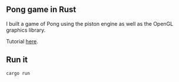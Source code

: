 ## Pong game in Rust
I built a game of Pong using the piston engine as well as the OpenGL graphics library.

Tutorial [here](https://eleftheriabatsou.hashnode.dev/tutorial-pong-game-in-rust).

## Run it
`cargo run`
